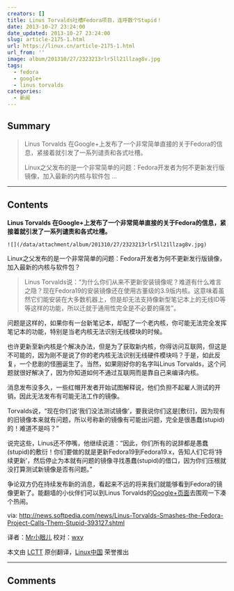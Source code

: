 ```yaml
---
creators: []
title: Linus Torvalds吐槽Fedora项目，连呼数个Stupid！
date: 2013-10-27 23:24:00
date_updated: 2013-10-27 23:24:00
slug: article-2175-1.html
url: https://linux.cn/article-2175-1.html
url_from: ''
image: album/201310/27/2323213rlr5ll21llzag8v.jpg
tags:
  - fedora
  - google+
  - linus torvalds
categories:
  - 新闻
---
```


## Summary

> Linus Torvalds 在Google+上发布了一个非常简单直接的关于Fedora的信息，紧接着就引发了一系列谴责和各式吐槽。
> 
> Linux之父发布的是一个非常简单的问题：Fedora开发者为何不更新发行版镜像，加入最新的内核与软件包  ...

***

<!-- more -->

## Contents

**Linus Torvalds 在Google+上发布了一个非常简单直接的关于Fedora的信息，紧接着就引发了一系列谴责和各式吐槽。**

 `![](/data/attachment/album/201310/27/2323213rlr5ll21llzag8v.jpg)`

Linux之父发布的是一个非常简单的问题：Fedora开发者为何不更新发行版镜像，加入最新的内核与软件包？

> 
> Linus Torvalds说：“为什么你们从来不更新安装镜像呢？难道有什么难言之隐？现在Fedora19的安装镜像还在使用古董级的3.9版内核。这意味着虽然它们能安装在大多数机器上，但是却无法支持像新型笔记本上的无线ID等等这样的功能，所以迁就于通用性完全是不必要的痛苦”。
> 
> 
> 

问题是这样的，如果你有一台新笔记本，却配了一个老内核，你可能无法完全发挥笔记本的功能，特别是当老内核无法识别无线模块的时候。

也许更新至新内核是个解决办法，但是为了获取新内核，你得访问互联网，但这是不可能的，因为刚不是说了你的老内核无法识别无线硬件模块吗？于是，如此反复，一个悲剧的怪圈诞生了。当然，如果刚好你的名字叫Linus Torvalds，这个问题就很好解决了，因为你知道如何不通过互联网而是靠自己来编译内核。

消息发布没多久，一些红帽开发者开始试图解释说，他们负担不起雇人测试的开销，因此无法发布有可能无法工作的镜像。

Torvalds说，“现在你们说‘我们没法测试镜像’，要我说你们这是[敷衍]，因为现有的旧镜像本来就有问题，所以号称新的镜像有可能出问题，完全是很愚蠢(stupid)的！难道不是吗？”

说完这些，Linus还不停嘴，他继续说道：“因此，你们所有的说辞都是愚蠢(stupid)的敷衍！你们要做的就是更新Fedora19到Fedora19.x，告知人们它将‘持续更新’，然后停止为本就有问题的镜像寻找愚蠢(stupid)的借口，因为你们压根就没打算测试新镜像是否有问题。”

争论双方仍在持续发布新的消息，看起来不远的将来我们就能够看到Fedora的镜像更新了。能翻墙的小伙伴们可以到Linus Torvalds的[Google+页面](https://plus.google.com/102150693225130002912/posts/GqUgcYcfQuV)去围观一下凑个热闹。

 

via: <http://news.softpedia.com/news/Linus-Torvalds-Smashes-the-Fedora-Project-Calls-Them-Stupid-393127.shtml>

译者：[Mr小眼儿](https://blog.csdn.net/tinyeyeser) 校对：[wxy](https://github.com/wxy)

本文由 [LCTT](https://github.com/LCTT/TranslateProject) 原创翻译，[Linux中国](https://linux.cn/) 荣誉推出

***

## Comments
